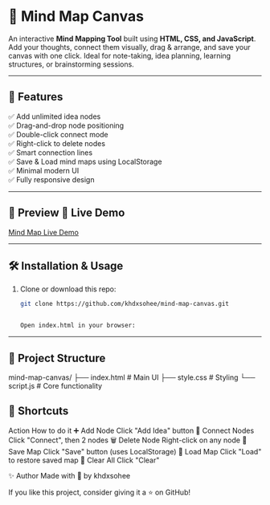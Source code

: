 # 🧠 Mind Map Canvas

An interactive **Mind Mapping Tool** built using **HTML, CSS, and JavaScript**. Add your thoughts, connect them visually, drag & arrange, and save your canvas with one click. Ideal for note-taking, idea planning, learning structures, or brainstorming sessions.

---

## 🎯 Features

✅ Add unlimited idea nodes  
✅ Drag-and-drop node positioning  
✅ Double-click connect mode  
✅ Right-click to delete nodes  
✅ Smart connection lines  
✅ Save & Load mind maps using LocalStorage  
✅ Minimal modern UI  
✅ Fully responsive design

---

## 📸 Preview 🚀 Live Demo

[Mind Map Live Demo](https://khalid-randhawa.web.app/apps-projects/mind-map-canvas/index.html)

---


## 🛠️ Installation & Usage

1. Clone or download this repo:
   ```bash
   git clone https://github.com/khdxsohee/mind-map-canvas.git


   Open index.html in your browser:
---
   ## 📂 Project Structure
   
mind-map-canvas/
├── index.html       # Main UI
├── style.css        # Styling
└── script.js        # Core functionality

## 📌 Shortcuts
Action	How to do it
➕ Add Node	Click "Add Idea" button
🔗 Connect Nodes	Click "Connect", then 2 nodes
🗑️ Delete Node	Right-click on any node
💾 Save Map	Click "Save" button (uses LocalStorage)
📂 Load Map	Click "Load" to restore saved map
🧹 Clear All	Click "Clear"

✨ Author
Made with 💙 by khdxsohee

If you like this project, consider giving it a ⭐ on GitHub!
